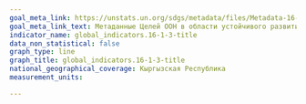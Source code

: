 ```yaml
---
goal_meta_link: https://unstats.un.org/sdgs/metadata/files/Metadata-16-01-03.pdf
goal_meta_link_text: Метаданные Целей ООН в области устойчивого развития (PDF, 222 КБ)
indicator_name: global_indicators.16-1-3-title
data_non_statistical: false
graph_type: line
graph_title: global_indicators.16-1-3-title
national_geographical_coverage: Кыргызская Республика
measurement_units: 

---
```

